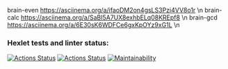 brain-even https://asciinema.org/a/ifaoDM2on4gsLS3Pzi4VV8o1r \n 
brain-calc https://asciinema.org/a/SaBI5A7UX8exhbELq08KREpf8 \n
brain-gcd https://asciinema.org/a/6E30sK6WDFCe6gxKpOYz9xG1L \n

### Hexlet tests and linter status:
[![Actions Status](https://github.com/edji777/frontend-project-lvl1/workflows/hexlet-check/badge.svg)](https://github.com/edji777/frontend-project-lvl1/actions)
[![Actions Status](https://github.com/edji777/frontend-project-lvl1/workflows/Linter/badge.svg)](https://github.com/edji777/frontend-project-lvl1/actions)
[![Maintainability](https://api.codeclimate.com/v1/badges/f3c21a3d01a8dd295e0f/maintainability)](https://codeclimate.com/github/edji777/frontend-project-lvl1/maintainability)
